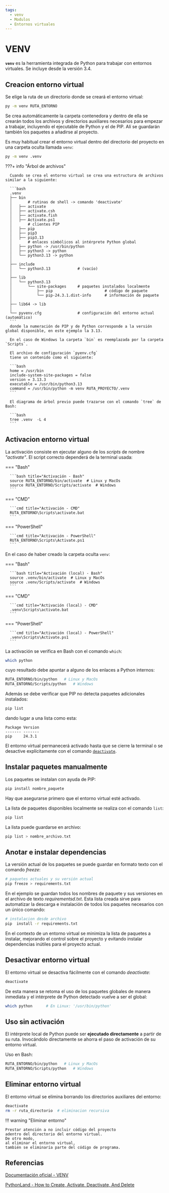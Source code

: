 ```yaml
---
tags:
  - venv
  - Modulos
  - Entornos virtuales
---
```





# VENV

**`venv`** es la herramienta integrada de Python para trabajar con entornos virtuales.
Se incluye desde la versión 3.4.

## Creacion entorno virtual 

Se elige la ruta de un directorio donde se creará el entorno virtual:
```bash title="Creación de entorno virtual"
py -m venv RUTA_ENTORNO
```
Se crea automáticamente la carpeta contenedora
y dentro de ella
se crearán todos los archivos y directorios auxiliares necesarios para empezar a trabajar,
incluyendo el ejecutable de Python y el de PIP.
Alí se guardarán también los paquetes a añadirse al proyecto.

Es muy habitual crear el entorno virtual dentro del directorio del proyecto
en una carpeta oculta llamada `venv`:

```bash title="Creación - dentro del proyecto"
py -m venv .venv
```

???+ info "Árbol de archivos"

      Cuando se crea el entorno virtual se crea una estructura de archivos similar a la siguiente:

      ```bash
      .venv
      ├── bin                      
      │       # rutinas de shell -> comando 'deactivate'
      │   ├── activate
      │   ├── activate.csh
      │   ├── activate.fish
      │   ├── Activate.ps1
      │       # clientes PIP
      │   ├── pip
      │   ├── pip3
      │   ├── pip3.13
      │       # enlaces simbólicos al intérprete Python global
      │   ├── python -> /usr/bin/python
      │   ├── python3 -> python
      │   └── python3.13 -> python
      │
      ├── include
      │   └── python3.13            # (vacío)
      │
      ├── lib
      │   └── python3.13
      │       └── site-packages     # paquetes instalados localmente
      │           ├── pip                       # código de paquete   
      │           └── pip-24.3.1.dist-info      # información de paquete
      │
      ├── lib64 -> lib
      │
      └── pyvenv.cfg                # configuración del entorno actual (automático)
      ```
      donde la numeración de PIP y de Python corresponde a la versión global disponible, en este ejemplo la 3.13.

      En el caso de Windows la carpeta `bin` es reemplazada por la carpeta `Scripts`. 

      El archivo de configuración `pyenv.cfg`
      tiene un contenido como el siguiente:

      ```bash
      home = /usr/bin
      include-system-site-packages = false
      version = 3.13.3
      executable = /usr/bin/python3.13
      command = /usr/bin/python -m venv RUTA_PROYECTO/.venv
      ```

      El diagrama de árbol previo puede trazarse con el comando `tree` de Bash:

      ```bash
      tree .venv  -L 4
      ```



## Activacion entorno virtual

La activación consiste en ejecutar
alguno de los *scripts* de nombre *"activate"*.
El script correcto dependerá de la terminal usada:


=== "Bash"

      ```bash title="Activación - Bash"
      source RUTA_ENTORNO/bin/activate  # Linux y MacOs
      source RUTA_ENTORNO/Scripts/activate  # Windows
      ```

=== "CMD"

      ```cmd title="Activación - CMD"
      RUTA_ENTORNO\Scripts\activate.bat
      ```

=== "PowerShell"

      ```cmd title="Activación - PowerShell"
      RUTA_ENTORNO\Scripts\Activate.ps1
      ```

En el caso de haber creado la carpeta oculta `venv`:

=== "Bash"

      ```bash title="Activación (local) - Bash"
      source .venv/bin/activate  # Linux y MacOs
      source .venv/Scripts/activate  # Windows
      ```

=== "CMD"

      ```cmd title="Activación (local) - CMD"
      .venv\Scripts\activate.bat
      ```

=== "PowerShell"

      ```cmd title="Activación (local) - PowerShell"
      .venv\Scripts\Activate.ps1
      ```


La activación se verifica en Bash con el comando `which`:

```bash title="Consultar intérprete actual"
which python
```
cuyo resultado debe apuntar a alguno de los enlaces a Python internos:

```bash title="Intérprete actual"
RUTA_ENTORNO/bin/python   # Linux y MacOs
RUTA_ENTORNO/Scripts/python   # Windows
```

Además se debe verificar que PIP no detecta paquetes adicionales instalados:

```bash title="Paquetes preinstalados"
pip list
```
dando lugar a una lista como esta:
```
Package Version
------- -------
pip     24.3.1
```


El entorno virtual permanecerá activado hasta que se cierre la terminal o se desactive explícitamente con el comando [`deactivate`](#desactivar-entorno-virtual).



## Instalar paquetes manualmente


Los paquetes se instalan con ayuda de PIP:
```bash title="Instalar paquete Python"
pip install nombre_paquete
```
Hay que asegurarse primero que el entorno virtual esté activado.

La lista de paquetes disponibles localmente se realiza con el comando `list`:
```bash title="Listar paquetes"
pip list
```
La lista puede guardarse en archivo:
```bash title="Guardar lista de paquetes"
pip list > nombre_archivo.txt
```

## Anotar e instalar dependencias

La versión actual de los paquetes se puede guardar en formato texto con el comando *freeze*:
```bash title="Registrar paquetes"
# paquetes actuales y su versión actual
pip freeze > requirements.txt
```
En el ejemplo se guardan todos los nombres de paquete y sus versiones en el archivo de texto *requirementsd.txt*.
Esta lista creada sirve para automatizar la descarga e instalación de todos los paquetes necesarios con un único comando:

```bash title="Instalar lista de paquetes"
# instalacion desde archivo
pip  install -r requirements.txt
```
En el contexto de un entorno virtual se minimiza la lista de paquetes a instalar,
mejorando el control sobre el proyecto
y evitando instalar dependencias inútiles para el proyecto actual.


## Desactivar entorno virtual

El entorno virtual se desactiva fácilmente con el comando *deactivate*:
```bash title="Desactivar entorno"
deactivate
```
De esta manera se retoma el uso de los paquetes globales de manera inmediata
y el intérprete de Python detectado vuelve a ser el global:

```bash title="Intérprete global"
which python      # En Linux: '/usr/bin/python'
```

## Uso sin activación


El intérprete local de Python puede ser **ejecutado directamente** a partir de su ruta.
Invocándolo directamente se ahorra el paso de activación de su entorno virtual.

Uso en Bash:

```bash title="Sin activación - interprete local"
RUTA_ENTORNO/bin/python   # Linux y MacOs
RUTA_ENTORNO/Scripts/python   # Windows
```


## Eliminar entorno virtual

El entorno virtual se elimina borrando los directorios auxiliares del entorno:

```bash title="Eliminar entorno"
deactivate
rm -r ruta_directorio  # eliminacion recursiva
```

!!! warning "Eliminar entorno"

    Prestar atención a no incluir código del proyecto 
    adentro del directorio del entorno virtual.
    De otro modo,
    al eliminar el entorno virtual,
    también se eliminaría parte del código de programa.



## Referencias


[Documentación oficial - VENV](https://docs.python.org/3/library/venv.html)

[PythonLand - How to Create, Activate, Deactivate, And Delete](https://python.land/virtual-environments/virtualenv)
